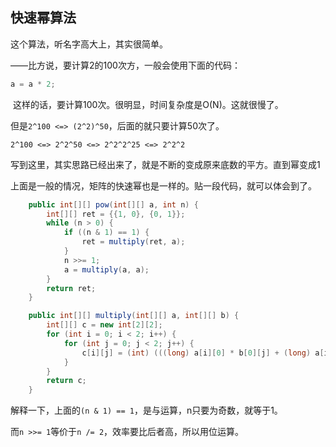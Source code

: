 ## 快速幂算法

这个算法，听名字高大上，其实很简单。

——比方说，要计算2的100次方，一般会使用下面的代码：

```java
a = a * 2;
```

 这样的话，要计算100次。很明显，时间复杂度是O(N)。这就很慢了。

但是`2^100 <=> (2^2)^50`，后面的就只要计算50次了。

```
2^100 <=> 2^2^50 <=> 2^2^2^25 <=> 2^2^2
```

写到这里，其实思路已经出来了，就是不断的变成原来底数的平方。直到幂变成1



上面是一般的情况，矩阵的快速幂也是一样的。贴一段代码，就可以体会到了。

```java
	public int[][] pow(int[][] a, int n) {
        int[][] ret = {{1, 0}, {0, 1}};
        while (n > 0) {
            if ((n & 1) == 1) {
                ret = multiply(ret, a);
            }
            n >>= 1;
            a = multiply(a, a);
        }
        return ret;
    }

    public int[][] multiply(int[][] a, int[][] b) {
        int[][] c = new int[2][2];
        for (int i = 0; i < 2; i++) {
            for (int j = 0; j < 2; j++) {
                c[i][j] = (int) (((long) a[i][0] * b[0][j] + (long) a[i][1] * b[1][j]) % MOD);
            }
        }
        return c;
    }
```

解释一下，上面的`(n & 1) == 1`，是与运算，n只要为奇数，就等于1。

而`n >>= 1`等价于`n /= 2`，效率要比后者高，所以用位运算。
